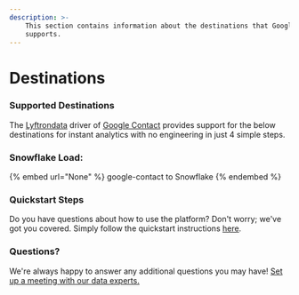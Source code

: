 ```yaml
---
description: >-
    This section contains information about the destinations that Google Contact
    supports.
---
```


# Destinations

### Supported Destinations

The [Lyftrondata](https://www.lyftrondata.com/) driver of [Google Contact](None) provides support for the below destinations for instant analytics with no engineering in just 4 simple steps.

### Snowflake Load:

{% embed url="None" %}
google-contact to Snowflake
{% endembed %}

### Quickstart Steps

Do you have questions about how to use the platform? Don't worry; we've got you covered. Simply follow the quickstart instructions [here](README.md).

### Questions? <a href="#questions" id="questions"></a>

We're always happy to answer any additional questions you may have! [Set up a meeting with our data experts.](https://www.lyftrondata.com/book-a-meeting/)
